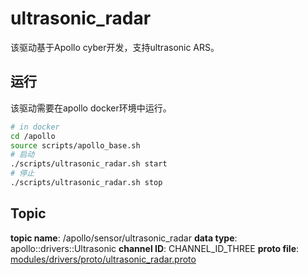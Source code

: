 # ultrasonic_radar
该驱动基于Apollo cyber开发，支持ultrasonic ARS。

## 运行
该驱动需要在apollo docker环境中运行。
```bash
# in docker
cd /apollo
source scripts/apollo_base.sh
# 启动
./scripts/ultrasonic_radar.sh start
# 停止
./scripts/ultrasonic_radar.sh stop
```

## Topic
**topic name**: /apollo/sensor/ultrasonic_radar
**data type**:  apollo::drivers::Ultrasonic
**channel ID**: CHANNEL_ID_THREE
**proto file**: [modules/drivers/proto/ultrasonic_radar.proto](https://github.com/ApolloAuto/apollo/blob/master/modules/drivers/proto/ultrasonic_radar.proto)
